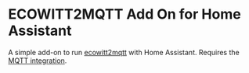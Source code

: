 # ECOWITT2MQTT Add On for Home Assistant

A simple add-on to run [ecowitt2mqtt](https://github.com/bachya/ecowitt2mqtt) with Home Assistant. Requires
the [MQTT integration](https://www.home-assistant.io/integrations/mqtt/).